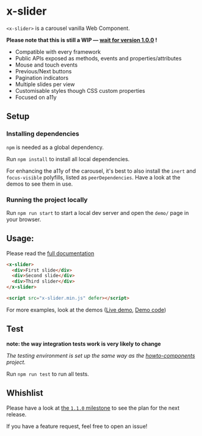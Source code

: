# x-slider

`<x-slider>` is a carousel vanilla Web Component.

**Please note that this is still a WIP — [wait for version 1.0.0](https://github.com/ciampo/x-slider/milestone/1) !**

- Compatible with every framework
- Public APIs exposed as methods, events and properties/attributes
- Mouse and touch events
- Previous/Next buttons
- Pagination indicators
- Multiple slides per view
- Customisable styles though CSS custom properties
- Focused on a11y


## Setup

### Installing dependencies

`npm` is needed as a global dependency.

Run `npm install` to install all local dependencies.

For enhancing the a11y of the carousel, it's best to also install the `inert` and `focus-visible` polyfills, listed as `peerDependencies`. Have a look at the demos to see them in use.


### Running the project locally

Run `npm run start` to start a local dev server and open the `demo/` page in your browser.


## Usage:

Please read the [full documentation](./docs/x-slider.md)

```html
<x-slider>
  <div>First slide</div>
  <div>Second slide</div>
  <div>Third slider</div>
</x-slider>

<script src="x-slider.min.js" defer></script>
```

For more examples, look at the demos ([Live demo](https://ciampo.github.io/x-slider/demo/), [Demo code](./demo/))


## Test

**note: the way integration tests work is very likely to change**

*The testing environment is set up the same way as the [howto-components](https://github.com/GoogleChrome/howto-components) project.*

Run `npm run test` to run all tests.


## Whishlist

Please have a look at [the `1.1.0` milestone](https://github.com/ciampo/x-slider/milestone/2) to see the plan for the next release.

If you have a feature request, feel free to open an issue!
